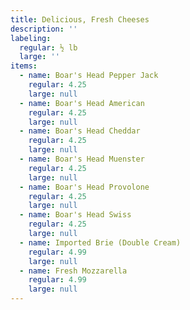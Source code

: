 ```yaml
---
title: Delicious, Fresh Cheeses
description: ''
labeling:
  regular: ½ lb
  large: ''
items:
  - name: Boar's Head Pepper Jack
    regular: 4.25
    large: null
  - name: Boar's Head American
    regular: 4.25
    large: null
  - name: Boar's Head Cheddar
    regular: 4.25
    large: null
  - name: Boar's Head Muenster
    regular: 4.25
    large: null
  - name: Boar's Head Provolone
    regular: 4.25
    large: null
  - name: Boar's Head Swiss
    regular: 4.25
    large: null
  - name: Imported Brie (Double Cream)
    regular: 4.99
    large: null
  - name: Fresh Mozzarella
    regular: 4.99
    large: null
---
```

